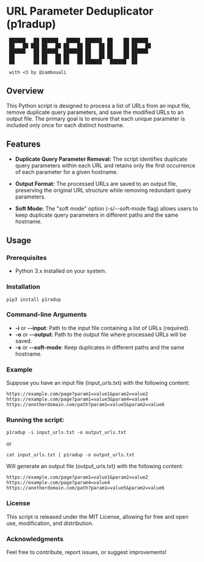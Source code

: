 # URL Parameter Deduplicator (p1radup)

```
 ██████   ██ ██████   █████  ██████  ██    ██ ██████
 ██   ██ ███ ██   ██ ██   ██ ██   ██ ██    ██ ██   ██
 ██████   ██ ██████  ███████ ██   ██ ██    ██ ██████
 ██       ██ ██   ██ ██   ██ ██   ██ ██    ██ ██
 ██       ██ ██   ██ ██   ██ ██████   ██████  ██

 with <3 by @iambouali
```

## Overview

This Python script is designed to process a list of URLs from an input file, remove duplicate query parameters, and save the modified URLs to an output file. The primary goal is to ensure that each unique parameter is included only once for each distinct hostname.

## Features

- **Duplicate Query Parameter Removal:** The script identifies duplicate query parameters within each URL and retains only the first occurrence of each parameter for a given hostname.

- **Output Format:** The processed URLs are saved to an output file, preserving the original URL structure while removing redundant query parameters.

- **Soft Mode:** The "soft mode" option (-s/--soft-mode flag) allows users to keep duplicate query parameters in different paths and the same hostname.
  
## Usage

### Prerequisites

- Python 3.x installed on your system.

### Installation 

`pip3 install p1radup`

### Command-line Arguments

* **-i** or **--input**: Path to the input file containing a list of URLs (required).
* **-o** or **--output**: Path to the output file where processed URLs will be saved.
* **-s** or **--soft-mode**: Keep duplicates in different paths and the same hostname.
  
### Example

Suppose you have an input file (input_urls.txt) with the following content:

```
https://example.com/page?param1=value1&param2=value2
https://example.com/page?param1=value3&param4=value4
https://anotherdomain.com/path?param1=value5&param2=value6
```

### Running the script:

`p1radup -i input_urls.txt -o output_urls.txt`

or

`cat input_urls.txt | p1radup -o output_urls.txt`


Will generate an output file (output_urls.txt) with the following content:

```
https://example.com/page?param1=value1&param2=value2
https://example.com/page?param4=value4
https://anotherdomain.com/path?param1=value5&param2=value6
```

### License

This script is released under the MIT License, allowing for free and open use, modification, and distribution.

### Acknowledgments

Feel free to contribute, report issues, or suggest improvements!
